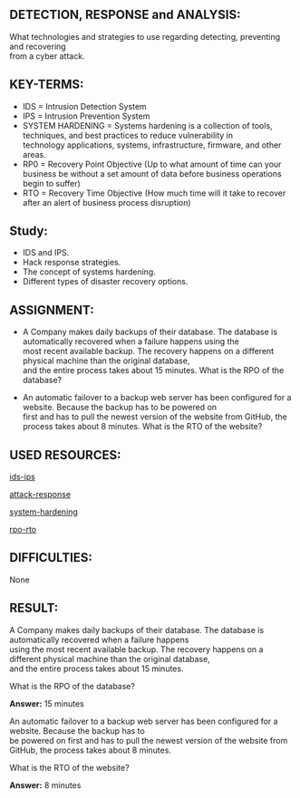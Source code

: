 ## DETECTION, RESPONSE and ANALYSIS:

What technologies and strategies to use regarding detecting, preventing and recovering  
from a cyber attack.  

## KEY-TERMS:

* IDS = Intrusion Detection System    
* IPS = Intrusion Prevention System  
* SYSTEM HARDENING = Systems hardening is a collection of tools, techniques, and best practices to reduce vulnerability in   
  technology applications, systems, infrastructure,  firmware, and other areas.
* RP0 = Recovery Point Objective (Up to what amount of time can your business be without a set amount of data before business operations begin to suffer)  
* RTO = Recovery Time Objective (How much time will it take to recover after an alert of business process disruption)  

## Study:
* IDS and IPS.  
* Hack response strategies.  
* The concept of systems hardening.  
* Different types of disaster recovery options.  

## ASSIGNMENT:

* A Company makes daily backups of their database. The database is automatically recovered when a failure happens using the  
  most recent available backup. The recovery happens on a different physical machine than the original database,   
  and the entire process takes about 15 minutes. What is the RPO of the database?  

* An automatic failover to a backup web server has been configured for a website. Because the backup has to be powered on   
  first and has to pull the newest version of the website from GitHub, the process takes about 8 minutes. What is the RTO of the website?  


## USED RESOURCES:

[ids-ips](https://www.comparitech.com/net-admin/ids-vs-ips/)

[attack-response](https://www.msp360.com/resources/blog/how-to-respond-to-cyberattacks/)

[system-hardening](https://www.beyondtrust.com/resources/glossary/systems-hardening)

[rpo-rto](https://securityboulevard.com/2018/09/rpo-and-rto-what-do-i-need-to-know/)

## DIFFICULTIES:

None

## RESULT:

A Company makes daily backups of their database. The database is automatically recovered when a failure happens   
using the most recent available backup. The recovery happens on a different physical machine than the original database,   
and the entire process takes about 15 minutes. 

What is the RPO of the database?  

**Answer:** 15 minutes

An automatic failover to a backup web server has been configured for a website. Because the backup has to  
be powered on first and has to pull the newest version of the website from GitHub, the process takes about 8 minutes.   

What is the RTO of the website?   

**Answer:** 8 minutes